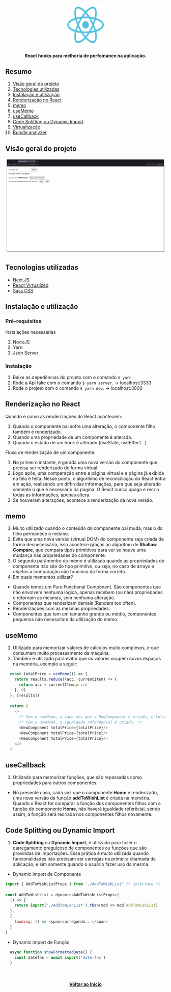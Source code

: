 <div id="top" align="center">
  <div>
    <img src="github/images/reactperf-logo.png" alt="Logo" width="130px" height="130px">
  </div>
  <h4 align="center">React hooks para melhoria de perfomance na aplicação.</h4>
</div>


## Resumo

<ol>
  <li><a href="#visão-geral-do-projeto">Visão geral do projeto</a></li>
  <li><a href="#tecnologias-utilizadas">Tecnologias utilizadas</a></li>
  <li><a href="#instalação-e-utilização">Instalação e utilização</a></li>
  <li><a href="#renderização-no-react">Renderização no React</a></li>
  <li><a href="#memo">memo</a></li>
  <li><a href="#usememo">useMemo</a></li>
  <li><a href="#usecallback">useCallback</a></li>
  <li><a href="#code-splitting-ou-dynamic-import">Code Splitting ou Dynamic Import</a></li>
  <li><a href="#virtualização">Virtualização</a></li>
  <li><a href="#bundle-analyzer">Bundle analyzer</a></li>
</ol>

## Visão geral do projeto

<div align="center">
  <img src="github/images/reactperf-home.png" alt="project mock up">  
</div>


## Tecnologias utilizadas

* [Next.JS](https://nextjs.org/)
* [React Virtualized](https://github.com/bvaughn/react-virtualized)
* [Sass CSS](https://sass-lang.com/)

## Instalação e utilização

### Pré-requisitos

Instalações necessárias

1. NodeJS
2. Yarn
3. Json Server

### Instalação

1. Baixe as depedências do projeto com o comando `$ yarn`.
2. Rode a Api fake com o comando `$ yarn server`. -> localhost:3333
2. Rode o projeto com o comando `$ yarn dev`. -> localhost:3000

## Renderização no React

Quando e como as renderizações do React acontecem:

1. Quando o componente pai sofre uma alteração, o componente filho também é renderizado.
2. Quando uma propriedade de um componente é alterada.
3. Quando o estado de um hook é alterado (useState, useEffect...).

Fluxo de renderização de um componente:

1. No primeiro instante, é gerada uma nova versão do componente que precisa ser renderizado
de forma virtual.
2. Logo após, uma comparação entre a página virtual e a página já exibida na tela é feita.
Nesse ponto, o algoritimo de reconciliação do React entra em ação, realizando um diffin das
informações, para que seja alterado somente o que é necessário na página. O React nunca apaga
e recria todas as informações, apenas altera.
3. Se houveram alterações, acontece a renderização da nova versão. 

## memo

1. Muito utilizado quando o conteúdo do componente pai muda, mas o do filho permanece o mesmo.
2. Evita que uma nova versão (virtual DOM) do componente seja criada de forma desnecessária, isso acontece
graças ao algoritmo de **Shallow Compare**, que compara tipos primitivos para ver se houve uma
mudança nas propriedades do componente.
3. O segundo parâmentro do memo é utilizado quando as propriedades do componente não são do tipo 
primitivo, ou seja, no caso de arrays e objetos a comparação não funciona da forma correta.
4. Em quais momentos utilizar?
  * Quando temos um Pure Functional Component. São componentes que não envolvem nenhuma lógica,
  apenas recebem (ou não) propriedades e retornam as mesmas, sem nenhuma alteração.
  * Componentes que renderizam demais (Renders too often).
  * Renderizações com as mesmas propriedades.
  * Componentes que tem um tamanho grande ou médio, componentes pequenos não necessitam da 
  utilização do memo.

## useMemo

1. Utilizado para memorizar valores de cálculos muito complexos, e que consumam muito 
processamento da máquina.
2. Também é utilizado para evitar que os valores ocupem novos espaços na memória, exemplo a seguir:

```js
  const totalPrice = useMemo(() => {
    return results.reduce((acc, currentItem) => {
      return acc + currentItem.price
    }, 0)
  }, [results])

  return (
    <>
      /* Sem o useMemo, a cada vez que o NewComponent é criado, o totalPrice ocupa um novo espaço na memória. */
      /* Com o useMemo, a igualdade referêncial é criada. */
      <NewComponent totalPrice={totalPrice}/>
      <NewComponent totalPrice={totalPrice}/>
      <NewComponent totalPrice={totalPrice}/>
    </>
  )
```

## useCallback

1. Utilizado para memorizar funções, que são repassadas como propriedades para outros componentes.

* No presente caso, cada vez que o componente **Home** é renderizado, uma nova versão da função **addToWishList**
é criada na memória. Quando o React for comparar a função dos componentes filhos com a função do componente
**Home**, não haverá igualdade referêcial, sendo assim, a função será recriada nos componentes filhos novamente.

## Code Splitting ou Dynamic Import

1. **Code Splitting** ou **Dynamic Import**, é utilizado para fazer o carregamento preguiçoso de componentes
ou funções que são provindas de importações. Essa prática é muito utilizada quando funcionalidades não
precisam ser carregas na primeira chamada da aplicação, e sim somente quando o usuário fazer uso da mesma.

* Dynamic import de Componente

```js
import { AddToWishListProps } from './AddToWishList' /* interface */

const AddToWishList = dynamic<AddToWishListProps>(
  () => {
    return import('./AddToWishList').then(mod => mod.AddToWishList)
  },
  {
    loading: () => <span>carregando...</span>
  }
)
 ```

 * Dynamic import de Função

```js
  async function showFormattedDate() {
    const datefns = await import('date-fns')
  }
 ```

<br />

<h4 align="center"><a href="#top">Voltar ao Início</a></h4>
